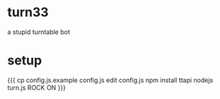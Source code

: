 # turn33

a stupid turntable bot



# setup

{{{
cp config.js.example config.js
edit config.js
npm install ttapi
nodejs turn.js
ROCK ON
}}}

